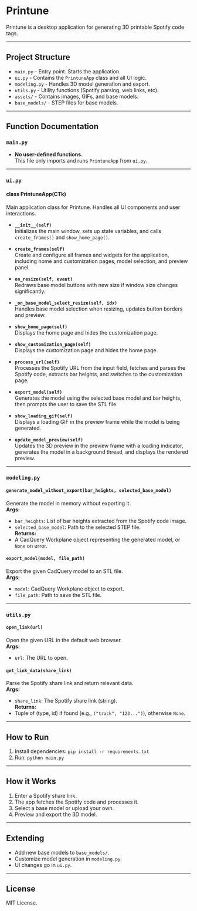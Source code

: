 # Printune

Printune is a desktop application for generating 3D printable Spotify code tags.

---

## Project Structure

- `main.py` - Entry point. Starts the application.
- `ui.py` - Contains the `PrintuneApp` class and all UI logic.
- `modeling.py` - Handles 3D model generation and export.
- `utils.py` - Utility functions (Spotify parsing, web links, etc).
- `assets/` - Contains images, GIFs, and base models.
- `base_models/` - STEP files for base models.

---

## Function Documentation

### `main.py`

- **No user-defined functions.**  
  This file only imports and runs `PrintuneApp` from `ui.py`.

---

### `ui.py`

#### class PrintuneApp(CTk)
Main application class for Printune. Handles all UI components and user interactions.

- **`__init__(self)`**  
  Initializes the main window, sets up state variables, and calls `create_frames()` and `show_home_page()`.

- **`create_frames(self)`**  
  Create and configure all frames and widgets for the application, including home and customization pages, model selection, and preview panel.

- **`on_resize(self, event)`**  
  Redraws base model buttons with new size if window size changes significantly.

- **`_on_base_model_select_resize(self, idx)`**  
  Handles base model selection when resizing, updates button borders and preview.

- **`show_home_page(self)`**  
  Displays the home page and hides the customization page.

- **`show_customization_page(self)`**  
  Displays the customization page and hides the home page.

- **`process_url(self)`**  
  Processes the Spotify URL from the input field, fetches and parses the Spotify code, extracts bar heights, and switches to the customization page.

- **`export_model(self)`**  
  Generates the model using the selected base model and bar heights, then prompts the user to save the STL file.

- **`show_loading_gif(self)`**  
  Displays a loading GIF in the preview frame while the model is being generated.

- **`update_model_preview(self)`**  
  Updates the 3D preview in the preview frame with a loading indicator, generates the model in a background thread, and displays the rendered preview.

---

### `modeling.py`

#### `generate_model_without_export(bar_heights, selected_base_model)`
Generate the model in memory without exporting it.  
**Args:**  
- `bar_heights`: List of bar heights extracted from the Spotify code image.  
- `selected_base_model`: Path to the selected STEP file.  
**Returns:**  
- A CadQuery Workplane object representing the generated model, or `None` on error.

#### `export_model(model, file_path)`
Export the given CadQuery model to an STL file.  
**Args:**  
- `model`: CadQuery Workplane object to export.  
- `file_path`: Path to save the STL file.

---

### `utils.py`

#### `open_link(url)`
Open the given URL in the default web browser.  
**Args:**  
- `url`: The URL to open.

#### `get_link_data(share_link)`
Parse the Spotify share link and return relevant data.  
**Args:**  
- `share_link`: The Spotify share link (string).  
**Returns:**  
- Tuple of (type, id) if found (e.g., `("track", "123...")`), otherwise `None`.

---

## How to Run

1. Install dependencies: `pip install -r requirements.txt`
2. Run: `python main.py`

---

## How it Works

1. Enter a Spotify share link.
2. The app fetches the Spotify code and processes it.
3. Select a base model or upload your own.
4. Preview and export the 3D model.

---

## Extending

- Add new base models to `base_models/`.
- Customize model generation in `modeling.py`.
- UI changes go in `ui.py`.

---

## License

MIT License.
